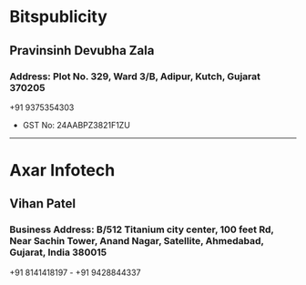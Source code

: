 # Bitspublicity
## Pravinsinh Devubha Zala
### Address: Plot No. 329, Ward 3/B, Adipur, Kutch, Gujarat 370205
+91 9375354303
- GST No: 24AABPZ3821F1ZU

---

# Axar Infotech
## Vihan Patel
### Business Address: B/512 Titanium city center, 100 feet Rd, Near Sachin Tower, Anand Nagar, Satellite, Ahmedabad, Gujarat, India 380015
+91 8141418197 - +91 9428844337
